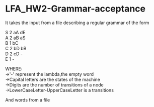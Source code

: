 # LFA_HW2-Grammar-acceptance
It takes the input from a file describing a regular grammar of the form  
  
S 2 aA dE  
A 2 aB aS  
B 1 bC   
C 2 bD bB  
D 2 cD -  
E 1 -  

WHERE:  
->'-' represent the lambda,the empty word  
->Capital letters are the states of the machine  
->Digits are the number of transitions of a node  
->LowerCaseLetter-UpperCaseLetter is a transitions
  
And words from a file
